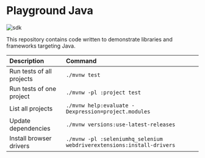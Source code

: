 # Playground Java

![sdk]

This repository contains code written to demonstrate libraries and frameworks targeting Java.

| Description | Command |
|:---|:---|
| Run tests of all projects | `./mvnw test` |
| Run tests of one project | `./mvnw -pl :project test` |
| List all projects | `./mvnw help:evaluate -Dexpression=project.modules` |
| Update dependencies | `./mvnw versions:use-latest-releases` |
| Install browser drivers | `./mvnw -pl :seleniumhq_selenium webdriverextensions:install-drivers` |

[sdk]: https://img.shields.io/badge/jdk-14-5481A0.svg "Java Development Kit 14"
